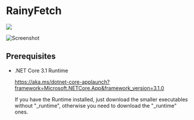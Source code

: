 # RainyFetch

[![](https://img.shields.io/github/v/release/lzcapp/RainyFetch?style=for-the-badge)](https://github.com/lzcapp/RainyFetch/releases/latest)

![Screenshot](https://user-images.githubusercontent.com/12462465/150668773-50e69d87-df38-4f7b-a058-5c7b7641264f.png)

## Prerequisites

- .NET Core 3.1 Runtime

  <https://aka.ms/dotnet-core-applaunch?framework=Microsoft.NETCore.App&framework_version=3.1.0>
  
  If you have the Runtime installed, just download the smaller executables without "_runtime", otherwise you need to download the "_runtime" ones.
